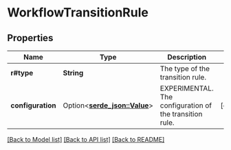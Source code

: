 # WorkflowTransitionRule

## Properties

Name | Type | Description | Notes
------------ | ------------- | ------------- | -------------
**r#type** | **String** | The type of the transition rule. | 
**configuration** | Option<[**serde_json::Value**](.md)> | EXPERIMENTAL. The configuration of the transition rule. | [optional]

[[Back to Model list]](../README.md#documentation-for-models) [[Back to API list]](../README.md#documentation-for-api-endpoints) [[Back to README]](../README.md)


